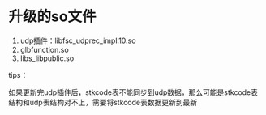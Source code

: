# 升级的so文件

1. udp插件：libfsc_udprec_impl.10.so
2. glbfunction.so
3. libs_libpublic.so

tips：

​	如果更新完udp插件后，stkcode表不能同步到udp数据，那么可能是stkcode表结构和udp表结构对不上，需要将stkcode表数据更新到最新

